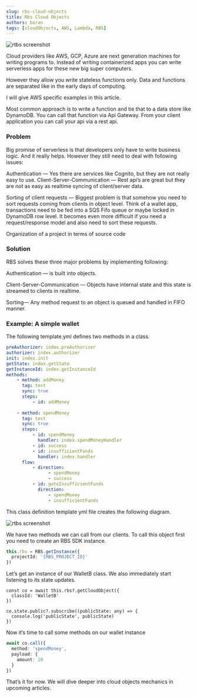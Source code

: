 ```yaml
---
slug: rbs-cloud-objects
title: Rbs Cloud Objects
authors: baran
tags: [cloudObjects, AWS, Lambda, RBS]
---
```


![rtbs screenshot](https://miro.medium.com/max/1400/1*Nz9RJzQD_s1dN7d66n6Zsw.png)

Cloud providers like AWS, GCP, Azure are next generation machines for writing programs to. Instead of writing containerized apps you can write serverless apps for these new big super computers.

However they allow you write stateless functions only. Data and functions are separated like in the early days of computing.

I will give AWS specific examples in this article.

Most common approach is to write a function and tie that to a data store like DynamoDB. You can call that function via Api Gateway. From your client application you can call your api via a rest api.


### Problem
Big promise of serverless is that developers only have to write business logic. And it really helps. However they still need to deal with following issues:

Authentication — Yes there are services like Cognito, but they are not really easy to use.
Client-Server-Communication — Rest api’s are great but they are not as easy as realtime syncing of client/server data.

Sorting of client requests — Biggest problem is that somehow you need to sort requests coming from clients in object level. Think of a wallet app, transactions need to be fed into a SQS Fifo queue or maybe locked in DynamoDB row level. It becomes even more difficult if you need a request/response model and also need to sort these requests.

Organization of a project in terms of source code

### Solution

RBS solves these three major problems by implementing following:

Authentication — is built into objects.

Client-Server-Communication — Objects have internal state and this state is streamed to clients in realtime.

Sorting— Any method request to an object is queued and handled in FIFO manner.

### Example: A simple wallet

The following template.yml defines two methods in a class.

```yml
preAuthorizer: index.preAuthorizer
authorizer: index.authorizer
init: index.init
getState: index.getState
getInstanceId: index.getInstanceId
methods:
    - method: addMoney
      tag: test
      sync: true
      steps:
          - id: addMoney
            
    - method: spendMoney
      tag: test
      sync: true
      steps:
          - id: spendMoney
            handler: index.spendMoneyHandler
          - id: success
          - id: insufficientFunds
            handler: index.handler
      flow:
          - direction:
                - spendMoney
                - success
          - id: gotoInsufficientFunds
            direction:
                - spendMoney
                - insufficientFunds
```

This class definition template yml file creates the following diagram.

![rtbs screenshot](https://miro.medium.com/max/1400/1*yau56m9fnonWs8KpK1wasw.png)

We have two methods we can call from our clients. To call this object first you need to create an RBS SDK instance.

```typescript
this.rbs = RBS.getInstance({
  projectId: '{RBS_PROJECT_ID}'
})
```

Let’s get an instance of our WalletB class. We also immediately start listening to its state updates.

```typescipt
const co = await this.rbs?.getCloudObject({
  classId: 'WalletB'
})

co.state.public?.subscribe((publicState: any) => {
  console.log('publicState', publicState)
})
```

Now it’s time to call some methods on our wallet instance

```typescript
await co.call({
  method: 'spendMoney',
  payload: {
    amount: 10
  }
})
```

That’s it for now. We will dive deeper into cloud objects mechanics in upcoming articles.

